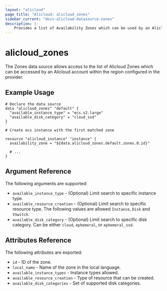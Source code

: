 ```yaml
---
layout: "alicloud"
page_title: "Alicloud: alicloud_zones"
sidebar_current: "docs-alicloud-datasource-zones"
description: |-
    Provides a list of Availability Zones which can be used by an Alicloud account.
---
```


# alicloud_zones

The Zones data source allows access to the list of Alicloud Zones which can be accessed by an Alicloud account within the region configured in the provider.

## Example Usage

```hcl
# Declare the data source
data "alicloud_zones" "default" {
  "available_instance_type" = "ecs.s2.large"
  "available_disk_category" = "cloud_ssd"
}

# Create ecs instance with the first matched zone

resource "alicloud_instance" "instance" {
  availability_zone = "${data.alicloud_zones.default.zones.0.id}"

  # ...
}
```

## Argument Reference

The following arguments are supported:

* `available_instance_type` - (Optional) Limit search to specific instance type.
* `available_resource_creation` - (Optional) Limit search to specific resource type. The following values are allowed `Instance`, `Disk` and `VSwitch`.
* `available_disk_category` - (Optional) Limit search to specific disk category. Can be either `cloud`, `ephemeral`, or `ephemeral_ssd`.

## Attributes Reference

The following attributes are exported:

* `id` - ID of the zone.
* `local_name` - Name of the zone in the local language.
* `available_instance_types` - Instance types allowed.
* `available_resource_creation` - Type of resource that can be created.
* `available_disk_categories` - Set of supported disk categories.
